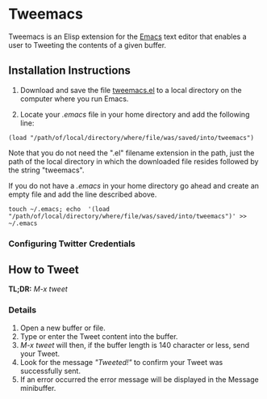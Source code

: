 # Tweemacs

Tweemacs is an Elisp extension for the [Emacs](https://www.gnu.org/software/emacs/) text editor that enables a user to Tweeting the contents of a given buffer.

## Installation Instructions

1. Download and save the file [tweemacs.el](https://raw.githubusercontent.com/igb/tweemacs/master/tweemacs.el) to a local directory on the computer where you run Emacs.

2. Locate your *.emacs* file in your home directory and add the following line:
```Elisp
(load "/path/of/local/directory/where/file/was/saved/into/tweemacs")
```
Note that you do not need the ".el" filename extension in the path, just the path of the local directory in which the downloaded file resides followed by the string "tweemacs".

If you do not have a *.emacs* in your home directory go ahead and create an empty file and add the line described above.

```Shell
touch ~/.emacs; echo  '(load "/path/of/local/directory/where/file/was/saved/into/tweemacs")' >> ~/.emacs
```


### Configuring Twitter Credentials

## How to Tweet

**TL;DR:** *M-x tweet*

### Details ###
1. Open a new buffer or file.
2. Type or enter the Tweet content into the buffer.
3. *M-x tweet* will then, if the buffer length is 140 character or less, send your Tweet.
4. Look for the message *"Tweeted!"* to confirm your Tweet was successfully sent.
5. If an error occurred the error message will be displayed in the Message minibuffer.
